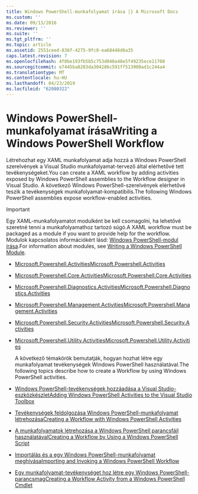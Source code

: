 ```yaml
---
title: Windows PowerShell-munkafolyamat írása |} A Microsoft Docs
ms.custom: ''
ms.date: 09/13/2016
ms.reviewer: ''
ms.suite: ''
ms.tgt_pltfrm: ''
ms.topic: article
ms.assetid: 2551ceed-836f-4275-9fc0-ea68446d6a35
caps.latest.revision: 7
ms.openlocfilehash: 4f0be193fb5b5c753d040a48e5f49235ece11708
ms.sourcegitcommit: e7445ba8203da304286c591ff513900ad1c244a4
ms.translationtype: MT
ms.contentlocale: hu-HU
ms.lasthandoff: 04/23/2019
ms.locfileid: "62080322"
---
```

# <a name="writing-a-windows-powershell-workflow"></a><span data-ttu-id="985ef-102">Windows PowerShell-munkafolyamat írása</span><span class="sxs-lookup"><span data-stu-id="985ef-102">Writing a Windows PowerShell Workflow</span></span>

<span data-ttu-id="985ef-103">Létrehozhat egy XAML munkafolyamat adja hozzá a Windows PowerShell szerelvények a Visual Studio munkafolyamat-tervező által elérhetővé tett tevékenységeket.</span><span class="sxs-lookup"><span data-stu-id="985ef-103">You can create a XAML workflow by adding activities exposed by Windows PowerShell assemblies to the Workflow designer in Visual Studio.</span></span> <span data-ttu-id="985ef-104">A következő Windows PowerShell-szerelvények elérhetővé teszik a tevékenységek munkafolyamat-kompatibilis.</span><span class="sxs-lookup"><span data-stu-id="985ef-104">The following Windows PowerShell assemblies expose workflow-enabled activities.</span></span>

> [!IMPORTANT]
> <span data-ttu-id="985ef-105">Egy XAML-munkafolyamatot modulként be kell csomagolni, ha lehetővé szeretné tenni a munkafolyamathoz tartozó súgó.</span><span class="sxs-lookup"><span data-stu-id="985ef-105">A XAML workflow must be packaged as a module if you want to provide help for the workflow.</span></span> <span data-ttu-id="985ef-106">Modulok kapcsolatos információkért lásd: [Windows PowerShell-modul írása](../module/writing-a-windows-powershell-module.md).</span><span class="sxs-lookup"><span data-stu-id="985ef-106">For information about modules, see [Writing a Windows PowerShell Module](../module/writing-a-windows-powershell-module.md).</span></span>

- [<span data-ttu-id="985ef-107">Microsoft.Powershell.Activities</span><span class="sxs-lookup"><span data-stu-id="985ef-107">Microsoft.Powershell.Activities</span></span>](/dotnet/api/Microsoft.PowerShell.Activities)

- [<span data-ttu-id="985ef-108">Microsoft.Powershell.Core.Activities</span><span class="sxs-lookup"><span data-stu-id="985ef-108">Microsoft.Powershell.Core.Activities</span></span>](/dotnet/api/Microsoft.PowerShell.Core.Activities)

- [<span data-ttu-id="985ef-109">Microsoft.Powershell.Diagnostics.Activities</span><span class="sxs-lookup"><span data-stu-id="985ef-109">Microsoft.Powershell.Diagnostics.Activities</span></span>](/dotnet/api/Microsoft.PowerShell.Diagnostics.Activities)

- [<span data-ttu-id="985ef-110">Microsoft.Powershell.Management.Activities</span><span class="sxs-lookup"><span data-stu-id="985ef-110">Microsoft.Powershell.Management.Activities</span></span>](/dotnet/api/Microsoft.PowerShell.Management.Activities)

- [<span data-ttu-id="985ef-111">Microsoft.Powershell.Security.Activities</span><span class="sxs-lookup"><span data-stu-id="985ef-111">Microsoft.Powershell.Security.Activities</span></span>](/dotnet/api/Microsoft.PowerShell.Security.Activities)

- [<span data-ttu-id="985ef-112">Microsoft.Powershell.Utility.Activities</span><span class="sxs-lookup"><span data-stu-id="985ef-112">Microsoft.Powershell.Utility.Activities</span></span>](/dotnet/api/Microsoft.PowerShell.Utility.Activities)

  <span data-ttu-id="985ef-113">A következő témakörök bemutatják, hogyan hozhat létre egy munkafolyamat tevékenységek Windows PowerShell használatával.</span><span class="sxs-lookup"><span data-stu-id="985ef-113">The following topics describe how to create a Workflow by using Windows PowerShell activities.</span></span>

- [<span data-ttu-id="985ef-114">Windows PowerShell-tevékenységek hozzáadása a Visual Studio-eszközkészlet</span><span class="sxs-lookup"><span data-stu-id="985ef-114">Adding Windows PowerShell Activities to the Visual Studio Toolbox</span></span>](./adding-windows-powershell-activities-to-the-visual-studio-toolbox.md)

- [<span data-ttu-id="985ef-115">Tevékenységek feldolgozása Windows PowerShell-munkafolyamat létrehozása</span><span class="sxs-lookup"><span data-stu-id="985ef-115">Creating a Workflow with Windows PowerShell Activities</span></span>](./creating-a-workflow-with-windows-powershell-activities.md)

- [<span data-ttu-id="985ef-116">A munkafolyamatok létrehozása a Windows PowerShell parancsfájl használatával</span><span class="sxs-lookup"><span data-stu-id="985ef-116">Creating a Workflow by Using a Windows PowerShell Script</span></span>](./creating-a-workflow-by-using-a-windows-powershell-script.md)

- [<span data-ttu-id="985ef-117">Importálás és a egy Windows PowerShell-munkafolyamat meghívása</span><span class="sxs-lookup"><span data-stu-id="985ef-117">Importing and Invoking a Windows PowerShell Workflow</span></span>](./importing-and-invoking-a-windows-powershell-workflow.md)

- [<span data-ttu-id="985ef-118">Egy munkafolyamat-tevékenységet hoz létre egy Windows PowerShell-parancsmag</span><span class="sxs-lookup"><span data-stu-id="985ef-118">Creating a Workflow Activity from a Windows PowerShell Cmdlet</span></span>](./creating-a-workflow-activity-from-a-windows-powershell-cmdlet.md)